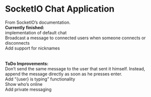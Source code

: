 SocketIO Chat Application
=========================
From SocketIO’s documentation.<br>
<b>Currently finished:</b><br>
implementation of default chat<br>
Broadcast a message to connected users when someone connects or disconnects<br>
Add support for nicknames<br>
<br><br>
<b>ToDo Improvements:</b><br>
Don’t send the same message to the user that sent it himself. Instead, append the message directly as soon as he presses enter.<br>
Add “{user} is typing” functionality<br>
Show who’s online<br>
Add private messaging

